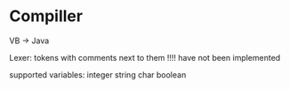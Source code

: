 # Compiller

VB -> Java

Lexer: tokens with comments next to them !!!! have not been implemented

supported variables: integer  string  char  boolean

